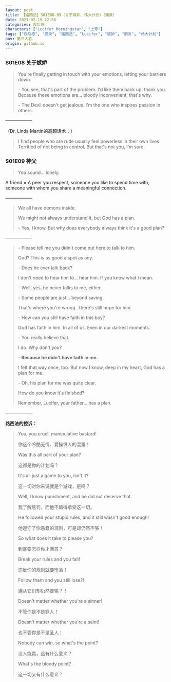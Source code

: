 ```yaml
---
layout: post
title: 【路西法】S01E08-09（关于嫉妒、伟大计划）（摘录）
date: 2021-02-15 22:58
categories: 观后感
characters: ["Lucifer Morningstar", "上帝"]
tags: ["观后感", "摘录", "路西法", "Lucifer", "嫉妒", "朋友", "伟大计划"]
pov: 第三人称
origin: github.io
---
```


### S01E08 关于嫉妒

> You're finally getting in touch with your emotions, letting your barriers down.
> 
> \- You see, that's part of the problem. I'd like them back up, thank you. Because these emotions are... bloody inconvenient, that's why.
> 
> \- The Devil doesn't get jealous. I'm the one who inspires passion in others.

——————

（Dr. Linda Martin的高超话术：）

> I find people who are rude usually feel powerless in their own lives. Terrified of not being in control. But that's not you, I'm sure.


### S01E09 神父

> You sound... lonely.

A friend = A peer you respect, someone you like to spend time with, someone with whom you share a meaningful connection.

——————

> We all have demons inside.
> 
> We might not always understand it, but God has a plan.
> 
> \- Yes, I know. But why does everybody always think it's a good plan?

——————

> \- Please tell me you didn't come out here to talk to him.
> 
> God? This is as good a spot as any.
> 
> \- Does he ever talk back?
> 
> I don't need to hear him to... hear him. If you know what I mean.
> 
> \- Well, yes, he never talks to me, either.
> 
> \- Some people are just... beyond saving.
> 
> That's where you're wrong. There's still hope for him.
> 
> \- How can you still have faith in this boy?
> 
> God has faith in him. In all of us. Even in our darkest moments.
> 
> \- You really believe that.
> 
> I do. Why don't you?
> 
> **\- Because he didn't have faith in me.**
> 
> I felt that way once, too. But now I know, deep in my heart, God has a plan for me.
> 
> \- Oh, his plan for me was quite clear.
> 
> How do you know it's finished?
> 
> Remember, Lucifer, your father... has a plan.

——————

**路西法的控诉：**

> You, you cruel, manipulative bastard!
>
> 你这个冷酷无情、爱操纵人的混蛋！
>
> Was this all part of your plan?
>
> 这都是你的计划吗？
>
> It's all just a game to you, isn't it?
>
> 这一切对你来说就是个游戏，是吗？
>
> Well, I know punishment, and he did not deserve that.
>
> 我了解惩罚，而他不值得承受这一切。
>
> He followed your stupid rules, and it still wasn't good enough!
>
> 他遵守了你愚蠢的规则，可是却仍然不够！
>
> So what does it take to please you?
>
> 到底要怎样你才满意？
>
> Break your rules and you fall!
>
> 违反你的规则就要堕落！
>
> Follow them and you still lose?!
>
> 遵从它们却仍然要输？！
>
> Doesn't matter whether you're a sinner!
>
> 不管你是不是罪人！
>
> Doesn't matter whether you're a saint!
>
> 也不管你是不是圣人！
>
> Nobody can win, so what's the point?
>
> 没人能赢，这有什么意义？
>
> What's the bloody point?
>
> 这一切又有什么意义？
